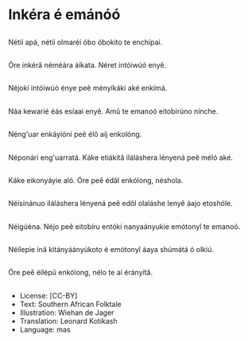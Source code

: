 # Inkéra é emánóó

##
Nétií apá, nétií olmaréí óbo óbokito te enchípai.

##
Óre inkérâ néméára áíkata. Néret intóiwúó enyê.

##
Néjokí intóiwúó énye peê ményíkáki aké enkímá.

##
Náa kewarié éás esíaai enyê. Amû te emanoó eitobirúno nínche.

##
Néng'uar enkáyíóní peê élô aíj enkolóng.

##
Néponári eng'uarratá. Káke etiákitâ iláláshera lényená peê méló aké.

##
Káke eikonyáyie aló. Óre peê édâl enkólong, néshola.

##
Néísinánuo iláláshera lényená peê edôl olaláshe lenyê áajo etoshóle.

##
Néígúéna. Néjo peê eitobíru entóki nanyaányukie emótonyî te emanoó.

##
Néílepie ínâ kítányáányúkoto é emótonyî áaya shúmátá ó olkiú.

##
Óre peê éílépû enkólong, nélo te aí érányítâ.

##
* License: [CC-BY]
* Text: Southern African Folktale
* Illustration: Wiehan de Jager
* Translation: Leonard Kotikash
* Language: mas

